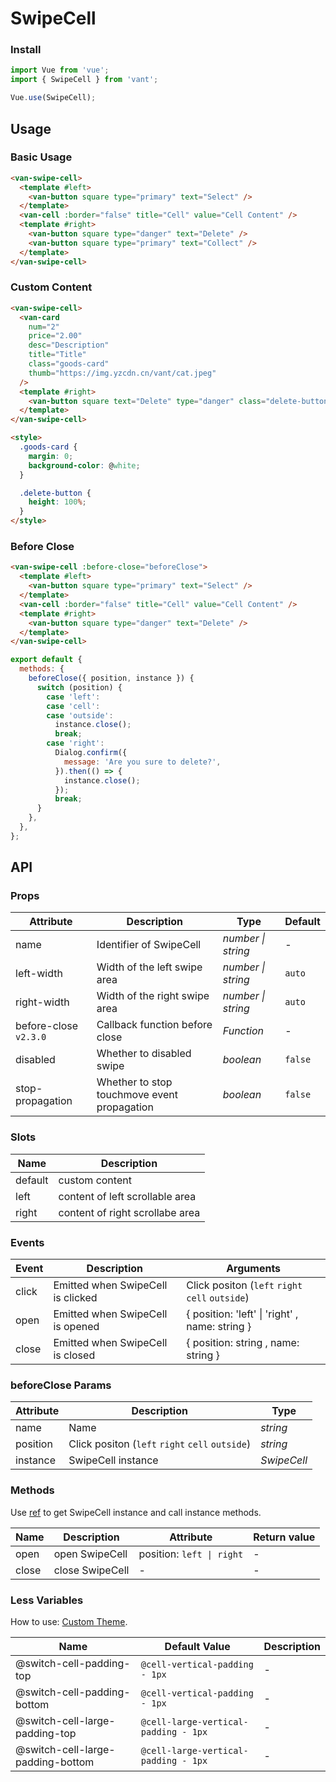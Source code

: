 # SwipeCell

### Install

```js
import Vue from 'vue';
import { SwipeCell } from 'vant';

Vue.use(SwipeCell);
```

## Usage

### Basic Usage

```html
<van-swipe-cell>
  <template #left>
    <van-button square type="primary" text="Select" />
  </template>
  <van-cell :border="false" title="Cell" value="Cell Content" />
  <template #right>
    <van-button square type="danger" text="Delete" />
    <van-button square type="primary" text="Collect" />
  </template>
</van-swipe-cell>
```

### Custom Content

```html
<van-swipe-cell>
  <van-card
    num="2"
    price="2.00"
    desc="Description"
    title="Title"
    class="goods-card"
    thumb="https://img.yzcdn.cn/vant/cat.jpeg"
  />
  <template #right>
    <van-button square text="Delete" type="danger" class="delete-button" />
  </template>
</van-swipe-cell>

<style>
  .goods-card {
    margin: 0;
    background-color: @white;
  }

  .delete-button {
    height: 100%;
  }
</style>
```

### Before Close

```html
<van-swipe-cell :before-close="beforeClose">
  <template #left>
    <van-button square type="primary" text="Select" />
  </template>
  <van-cell :border="false" title="Cell" value="Cell Content" />
  <template #right>
    <van-button square type="danger" text="Delete" />
  </template>
</van-swipe-cell>
```

```js
export default {
  methods: {
    beforeClose({ position, instance }) {
      switch (position) {
        case 'left':
        case 'cell':
        case 'outside':
          instance.close();
          break;
        case 'right':
          Dialog.confirm({
            message: 'Are you sure to delete?',
          }).then(() => {
            instance.close();
          });
          break;
      }
    },
  },
};
```

## API

### Props

| Attribute | Description | Type | Default |
| --- | --- | --- | --- |
| name | Identifier of SwipeCell | _number \| string_ | - |
| left-width | Width of the left swipe area | _number \| string_ | `auto` |
| right-width | Width of the right swipe area | _number \| string_ | `auto` |
| before-close `v2.3.0` | Callback function before close | _Function_ | - |
| disabled | Whether to disabled swipe | _boolean_ | `false` |
| stop-propagation | Whether to stop touchmove event propagation | _boolean_ | `false` |

### Slots

| Name    | Description                     |
| ------- | ------------------------------- |
| default | custom content                  |
| left    | content of left scrollable area |
| right   | content of right scrollabe area |

### Events

| Event | Description | Arguments |
| --- | --- | --- |
| click | Emitted when SwipeCell is clicked | Click positon (`left` `right` `cell` `outside`) |
| open | Emitted when SwipeCell is opened | { position: 'left' \| 'right' , name: string } |
| close | Emitted when SwipeCell is closed | { position: string , name: string } |

### beforeClose Params

| Attribute | Description                                     | Type        |
| --------- | ----------------------------------------------- | ----------- |
| name      | Name                                            | _string_    |
| position  | Click positon (`left` `right` `cell` `outside`) | _string_    |
| instance  | SwipeCell instance                              | _SwipeCell_ |

### Methods

Use [ref](https://vuejs.org/v2/api/#ref) to get SwipeCell instance and call instance methods.

| Name  | Description     | Attribute                 | Return value |
| ----- | --------------- | ------------------------- | ------------ |
| open  | open SwipeCell  | position: `left \| right` | -            |
| close | close SwipeCell | -                         | -            |

### Less Variables

How to use: [Custom Theme](#/en-US/theme).

| Name | Default Value | Description |
| --- | --- | --- |
| @switch-cell-padding-top | `@cell-vertical-padding - 1px` | - |
| @switch-cell-padding-bottom | `@cell-vertical-padding - 1px` | - |
| @switch-cell-large-padding-top | `@cell-large-vertical-padding - 1px` | - |
| @switch-cell-large-padding-bottom | `@cell-large-vertical-padding - 1px` | - |
